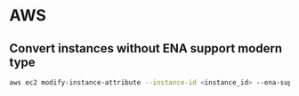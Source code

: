 # AWS

## Convert instances without ENA support modern type

```bash
aws ec2 modify-instance-attribute --instance-id <instance_id> --ena-support
```
